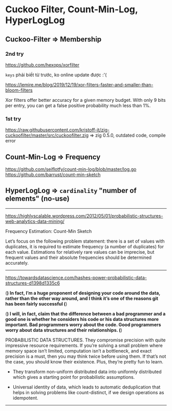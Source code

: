 # Cuckoo Filter, Count-Min-Log, HyperLogLog

## Cuckoo-Filter => Membership

### 2nd try
https://github.com/hexops/xorfilter

`keys` phải biết từ trước, ko online update được :'(

https://lemire.me/blog/2019/12/19/xor-filters-faster-and-smaller-than-bloom-filters

Xor filters offer better accuracy for a given memory budget. With only 9 bits per entry, you can get a false positive probability much less than 1%.

### 1st try
https://raw.githubusercontent.com/kristoff-it/zig-cuckoofilter/master/src/cuckoofilter.zig => zig 0.5.0, outdated code, compile error


## Count-Min-Log => Frequency
https://github.com/seiflotfy/count-min-log/blob/master/log.go
https://github.com/barrust/count-min-sketch

## HyperLogLog => `cardinality` "number of elements" (no-use)


- - -

https://highlyscalable.wordpress.com/2012/05/01/probabilistic-structures-web-analytics-data-mining/

Frequency Estimation: Count-Min Sketch

Let’s focus on the following problem statement: there is a set of values with duplicates, it is required to estimate frequency (a number of duplicates) for each value. Estimations for relatively rare values can be imprecise, but frequent values and their absolute frequencies should be determined accurately.



- - -

https://towardsdatascience.com/hashes-power-probabilistic-data-structures-d1398d1335c6

(**) In fact, I’m a huge proponent of designing your code around the data, rather
than the other way around, and I think it’s one of the reasons git has been fairly successful (**)

(**) I will, in fact, claim that the difference between a bad programmer
and a good one is whether he considers his code or his data structures
more important. Bad programmers worry about the code. Good programmers
worry about data structures and their relationships. (**)

PROBABILISTIC DATA STRUCTURES. They compromise precision with quite impressive resource requirements. If you’re solving a small problem where memory space isn’t limited, computation isn’t a bottleneck, and exact precision is a must, then you may think twice before using them. If that’s not the case, you should know their existence. Plus, they’re pretty fun to learn.

* They transform non-uniform distributed data into uniformly distributed which gives a starting point for probabilistic assumptions.

* Universal identity of data, which leads to automatic deduplication that helps in solving problems like count-distinct, if we design operations as idempotent.

- - -
